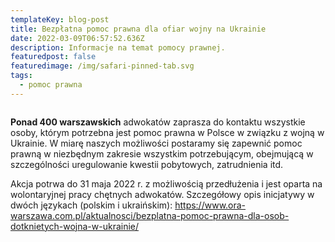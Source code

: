 ```yaml
---
templateKey: blog-post
title: Bezpłatna pomoc prawna dla ofiar wojny na Ukrainie
date: 2022-03-09T06:57:52.636Z
description: Informacje na temat pomocy prawnej.
featuredpost: false
featuredimage: /img/safari-pinned-tab.svg
tags:
  - pomoc prawna
---
```

![]()

<!--StartFragment-->

**Ponad 400 warszawskich** adwokatów zaprasza do kontaktu wszystkie osoby, którym potrzebna jest pomoc prawna w Polsce w związku z wojną w Ukrainie. W miarę naszych możliwości postaramy się zapewnić pomoc prawną w niezbędnym zakresie wszystkim potrzebującym, obejmującą w szczególności uregulowanie kwestii pobytowych, zatrudnienia itd.

Akcja potrwa do 31 maja 2022 r. z możliwością przedłużenia i jest oparta na wolontaryjnej pracy chętnych adwokatów. Szczegółowy opis inicjatywy w dwóch językach (polskim i ukraińskim): <https://www.ora-warszawa.com.pl/aktualnosci/bezplatna-pomoc-prawna-dla-osob-dotknietych-wojna-w-ukrainie/>

<!--EndFragment-->